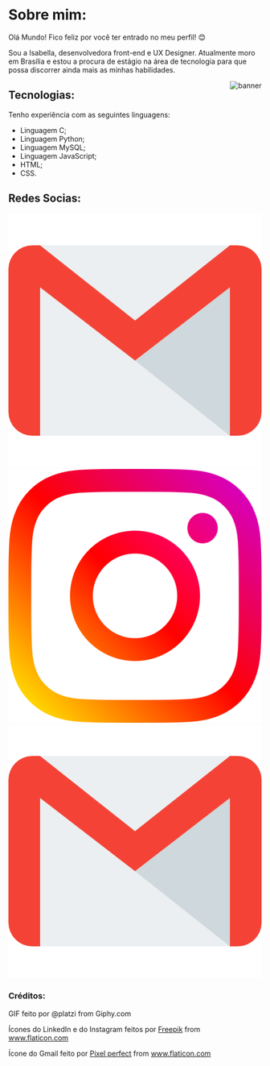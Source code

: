 # Sobre mim:

 Olá Mundo! Fico feliz por você ter entrado no meu perfil! :blush:

 Sou a Isabella, desenvolvedora front-end e UX Designer. Atualmente moro em Brasília e estou a procura de estágio na área de tecnologia para que possa discorrer ainda mais as minhas habilidades.

 <img align="right" alt="banner" title="Banner-GIF" src="https://giphy.com/gifs/TjRcLDHDgLOWiI0L1V/html5" />
 
 ## Tecnologias:
 Tenho experiência com as seguintes linguagens:
 <!--ts-->
   * Linguagem C;
   * Linguagem Python;
   * Linguagem MySQL;
   * Linguagem JavaScript;
   * HTML;
   * CSS.
 <!--te-->

 ## Redes Socias:

 [![Gmail](img/gmail.png)](isabellathome7@gmail.com)
 [![Instagram](img/instagram.png)](https://www.instagram.com/itsbellathome)
 [![LinkedIn](img/gmail.png)](isabellathome7@gmail.com)

 ### Créditos: 
 
 GIF feito por @platzi from Giphy.com
  
 Ícones do LinkedIn e do Instagram feitos por <a href="https://www.flaticon.com/br/autores/freepik" title="Freepik">Freepik</a> from <a href="https://www.flaticon.com/br/" title="Flaticon"> www.flaticon.com</a>
   
 Ícone do Gmail feito por <a href="https://www.flaticon.com/br/autores/pixel-perfect" title="Pixel perfect">Pixel perfect</a> from <a href="https://www.flaticon.com/br/" title="Flaticon"> www.flaticon.com</a>